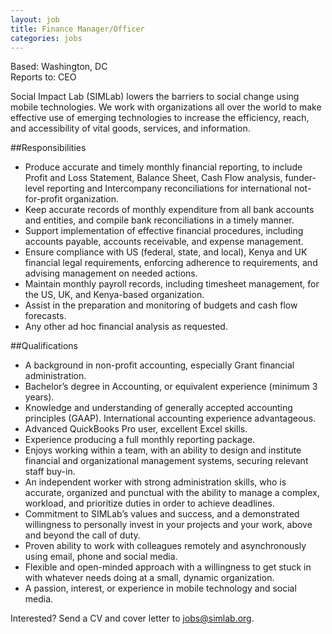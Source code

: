```yaml
---
layout: job
title: Finance Manager/Officer
categories: jobs
---
```

Based: Washington, DC  
Reports to: CEO

Social Impact Lab (SIMLab) lowers the barriers to social change using mobile technologies. We work with organizations all over the world to make effective use of emerging technologies to increase the efficiency, reach, and accessibility of vital goods, services, and information. 

##Responsibilities
* Produce accurate and timely monthly financial reporting, to include Profit and Loss Statement, Balance Sheet, Cash Flow analysis, funder-level reporting and Intercompany reconciliations for international not-for-profit organization. 
* Keep accurate records of monthly expenditure from all bank accounts and entities, and compile bank reconciliations in a timely manner.
* Support implementation of effective financial procedures, including accounts payable, accounts receivable, and expense management.
* Ensure compliance with US (federal, state, and local), Kenya and UK financial legal requirements, enforcing adherence to requirements, and advising management on needed actions.
* Maintain monthly payroll records, including timesheet management, for the US, UK, and Kenya-based organization.
* Assist in the preparation and monitoring of budgets and cash flow forecasts.
* Any other ad hoc financial analysis as requested.

##Qualifications
* A background in non-profit accounting, especially Grant financial administration.  
* Bachelor’s degree in Accounting, or equivalent experience (minimum 3 years).
* Knowledge and understanding of generally accepted accounting principles (GAAP). International accounting experience advantageous. 
* Advanced QuickBooks Pro user, excellent Excel skills.
* Experience producing a full monthly reporting package. 
* Enjoys working within a team, with an ability to design and institute financial and organizational management systems, securing relevant staff buy-in.
* An independent worker with strong administration skills, who is accurate, organized and punctual with the ability to manage a complex, workload, and prioritize duties in order to achieve deadlines.
* Commitment to SIMLab’s values and success, and a demonstrated willingness to personally invest in your projects and your work, above and beyond the call of duty.
* Proven ability to work with colleagues remotely and asynchronously using email, phone and social media.
* Flexible and open-minded approach with a willingness to get stuck in with whatever needs doing at a small, dynamic organization.
* A passion, interest, or experience in mobile technology and social media.

Interested? Send a CV and cover letter to [jobs@simlab.org](mailto:jobs@simlab.org).

